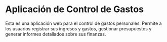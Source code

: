# Aplicación de Control de Gastos

Esta es una aplicación web para el control de gastos personales. Permite a los usuarios registrar sus ingresos y gastos, gestionar presupuestos y generar informes detallados sobre sus finanzas.
